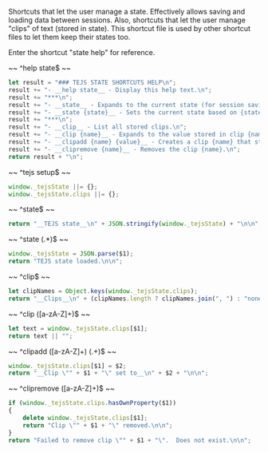 Shortcuts that let the user manage a state.  Effectively allows saving and loading data between sessions.
Also, shortcuts that let the user manage "clips" of text (stored in state).
This shortcut file is used by other shortcut files to let them keep their states too.

Enter the shortcut "state help" for reference.

~~
^help state$
~~
```js
let result = "### TEJS STATE SHORTCUTS HELP\n";
result += "- __help state__ - Display this help text.\n";
result += "***\n";
result += "- __state__ - Expands to the current state (for session saving).\n";
result += "- __state {state}__ - Sets the current state based on {state}: a string created previously with the \"state\" shortcut.\n";
result += "***\n";
result += "- __clip__ - List all stored clips.\n";
result += "- __clip {name}__ - Expands to the value stored in clip {name}.\n";
result += "- __clipadd {name} {value}__ - Creates a clip {name} that stores {value}.\n";
result += "- __clipremove {name}__ - Removes the clip {name}.\n";
return result + "\n";
```

~~
^tejs setup$
~~
```js
window._tejsState ||= {};
window._tejsState.clips ||= {};
```

~~
^state$
~~
```js
return "__TEJS state__\n" + JSON.stringify(window._tejsState) + "\n\n";
```

~~
^state (.*)$
~~
```js
window._tejsState = JSON.parse($1);
return "TEJS state loaded.\n\n";
```

~~
^clip$
~~
```js
let clipNames = Object.keys(window._tejsState.clips);
return "__Clips__\n" + (clipNames.length ? clipNames.join(", ") : "none") + "\n\n";
```

~~
^clip ([a-zA-Z]+)$
~~
```js
let text = window._tejsState.clips[$1];
return text || "";
```

~~
^clipadd ([a-zA-Z]+) (.+)$
~~
```js
window._tejsState.clips[$1] = $2;
return "__Clip \"" + $1 + "\" set to__\n" + $2 + "\n\n";
```

~~
^clipremove ([a-zA-Z]+)$
~~
```js
if (window._tejsState.clips.hasOwnProperty($1))
{
	delete window._tejsState.clips[$1];
	return "Clip \"" + $1 + "\" removed.\n\n";
}
return "Failed to remove clip \"" + $1 + "\".  Does not exist.\n\n";
```
